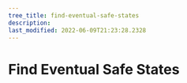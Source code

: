 ```yaml
---
tree_title: find-eventual-safe-states
description: 
last_modified: 2022-06-09T21:23:28.2328
---
```


# Find Eventual Safe States
